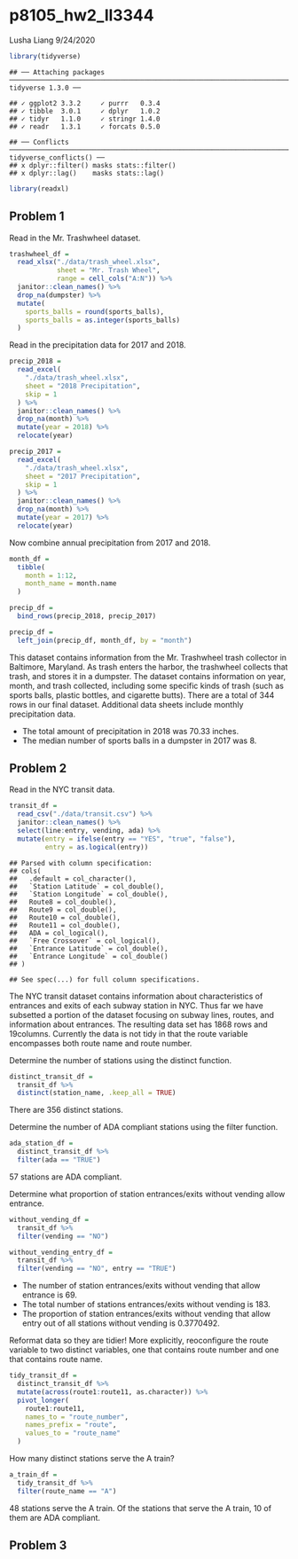 p8105\_hw2\_ll3344
================
Lusha Liang
9/24/2020

``` r
library(tidyverse)
```

    ## ── Attaching packages ─────────────────────────────────────────────────────────────────────────── tidyverse 1.3.0 ──

    ## ✓ ggplot2 3.3.2     ✓ purrr   0.3.4
    ## ✓ tibble  3.0.1     ✓ dplyr   1.0.2
    ## ✓ tidyr   1.1.0     ✓ stringr 1.4.0
    ## ✓ readr   1.3.1     ✓ forcats 0.5.0

    ## ── Conflicts ────────────────────────────────────────────────────────────────────────────── tidyverse_conflicts() ──
    ## x dplyr::filter() masks stats::filter()
    ## x dplyr::lag()    masks stats::lag()

``` r
library(readxl)
```

## Problem 1

Read in the Mr. Trashwheel dataset.

``` r
trashwheel_df = 
  read_xlsx("./data/trash_wheel.xlsx", 
            sheet = "Mr. Trash Wheel",
            range = cell_cols("A:N")) %>% 
  janitor::clean_names() %>% 
  drop_na(dumpster) %>% 
  mutate(
    sports_balls = round(sports_balls),
    sports_balls = as.integer(sports_balls)
  )
```

Read in the precipitation data for 2017 and 2018.

``` r
precip_2018 = 
  read_excel(
    "./data/trash_wheel.xlsx",
    sheet = "2018 Precipitation",
    skip = 1
  ) %>% 
  janitor::clean_names() %>% 
  drop_na(month) %>% 
  mutate(year = 2018) %>% 
  relocate(year)

precip_2017 = 
  read_excel(
    "./data/trash_wheel.xlsx",
    sheet = "2017 Precipitation",
    skip = 1
  ) %>% 
  janitor::clean_names() %>% 
  drop_na(month) %>% 
  mutate(year = 2017) %>% 
  relocate(year)
```

Now combine annual precipitation from 2017 and 2018.

``` r
month_df = 
  tibble(
    month = 1:12,
    month_name = month.name
  )

precip_df = 
  bind_rows(precip_2018, precip_2017) 

precip_df = 
  left_join(precip_df, month_df, by = "month")
```

This dataset contains information from the Mr. Trashwheel trash
collector in Baltimore, Maryland. As trash enters the harbor, the
trashwheel collects that trash, and stores it in a dumpster. The dataset
contains information on year, month, and trash collected, including some
specific kinds of trash (such as sports balls, plastic bottles, and
cigarette butts). There are a total of 344 rows in our final dataset.
Additional data sheets include monthly precipitation data.

  - The total amount of precipitation in 2018 was 70.33 inches.
  - The median number of sports balls in a dumpster in 2017 was 8.

## Problem 2

Read in the NYC transit data.

``` r
transit_df =
  read_csv("./data/transit.csv") %>% 
  janitor::clean_names() %>% 
  select(line:entry, vending, ada) %>%
  mutate(entry = ifelse(entry == "YES", "true", "false"),
         entry = as.logical(entry))
```

    ## Parsed with column specification:
    ## cols(
    ##   .default = col_character(),
    ##   `Station Latitude` = col_double(),
    ##   `Station Longitude` = col_double(),
    ##   Route8 = col_double(),
    ##   Route9 = col_double(),
    ##   Route10 = col_double(),
    ##   Route11 = col_double(),
    ##   ADA = col_logical(),
    ##   `Free Crossover` = col_logical(),
    ##   `Entrance Latitude` = col_double(),
    ##   `Entrance Longitude` = col_double()
    ## )

    ## See spec(...) for full column specifications.

The NYC transit dataset contains information about characteristics of
entrances and exits of each subway station in NYC. Thus far we have
subsetted a portion of the dataset focusing on subway lines, routes, and
information about entrances. The resulting data set has 1868 rows and
19columns. Currently the data is not tidy in that the route variable
encompasses both route name and route number.

Determine the number of stations using the distinct function.

``` r
distinct_transit_df =
  transit_df %>% 
  distinct(station_name, .keep_all = TRUE)
```

There are 356 distinct stations.

Determine the number of ADA compliant stations using the filter
function.

``` r
ada_station_df =
  distinct_transit_df %>%
  filter(ada == "TRUE")
```

57 stations are ADA compliant.

Determine what proportion of station entrances/exits without vending
allow entrance.

``` r
without_vending_df = 
  transit_df %>% 
  filter(vending == "NO")

without_vending_entry_df =
  transit_df %>%
  filter(vending == "NO", entry == "TRUE")
```

  - The number of station entrances/exits without vending that allow
    entrance is 69.
  - The total number of stations entrances/exits without vending is 183.
  - The proportion of station entrances/exits without vending that allow
    entry out of all stations without vending is 0.3770492.

Reformat data so they are tidier\! More explicitly, reoconfigure the
route variable to two distinct variables, one that contains route number
and one that contains route name.

``` r
tidy_transit_df = 
  distinct_transit_df %>%
  mutate(across(route1:route11, as.character)) %>%
  pivot_longer(
    route1:route11,
    names_to = "route_number",
    names_prefix = "route",
    values_to = "route_name"
  )
```

How many distinct stations serve the A train?

``` r
a_train_df =
  tidy_transit_df %>%
  filter(route_name == "A")
```

48 stations serve the A train. Of the stations that serve the A train,
10 of them are ADA compliant.

## Problem 3

